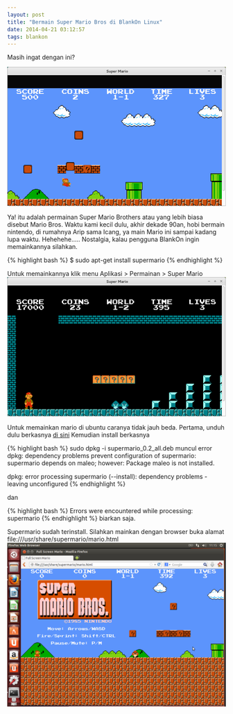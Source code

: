 ```yaml
---
layout: post
title: "Bermain Super Mario Bros di BlankOn Linux"
date: 2014-04-21 03:12:57
tags: blankon
---
```

Masih ingat dengan ini?

![](/gambar/supermario-linux-1.png)

Ya! itu adalah permainan Super Mario Brothers atau yang lebih biasa disebut Mario Bros. Waktu kami kecil dulu, akhir dekade 90an, hobi bermain nintendo, di rumahnya Arip sama Icang, ya main Mario ini sampai kadang lupa waktu. Hehehehe.....
Nostalgia, kalau pengguna BlankOn ingin memainkannya silahkan.

{% highlight bash %}
$ sudo apt-get install supermario
{% endhighlight %}

Untuk memainkannya klik menu Aplikasi > Permainan > Super Mario
![](/gambar/supermario-linux-2.png)

Untuk memainkan mario di ubuntu caranya tidak jauh beda.
Pertama, unduh dulu berkasnya [di sini](http://kambing.ui.ac.id/blankon/pool/extras-restricted/s/supermario/supermario_0.2_all.deb)
Kemudian install berkasnya

{% highlight bash %}
sudo dpkg -i supermario_0.2_all.deb
muncul error dpkg: dependency problems prevent configuration of supermario:
 supermario depends on maleo; however:
  Package maleo is not installed.

dpkg: error processing supermario (--install):
 dependency problems - leaving unconfigured
{% endhighlight %}

dan 

{% highlight bash %}
Errors were encountered while processing:
 supermario
{% endhighlight %}
biarkan saja.

Supermario sudah terinstall. Silahkan mainkan dengan browser buka alamat file:///usr/share/supermario/mario.html
![](/gambar/supermario-ubuntu.png)
